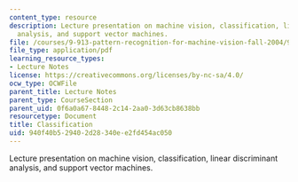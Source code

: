 ```yaml
---
content_type: resource
description: Lecture presentation on machine vision, classification, linear discriminant
  analysis, and support vector machines.
file: /courses/9-913-pattern-recognition-for-machine-vision-fall-2004/940f40b529402d28340ee2fd454ac050_class_5.pdf
file_type: application/pdf
learning_resource_types:
- Lecture Notes
license: https://creativecommons.org/licenses/by-nc-sa/4.0/
ocw_type: OCWFile
parent_title: Lecture Notes
parent_type: CourseSection
parent_uid: 0f6a0a67-8448-2c14-2aa0-3d63cb8638bb
resourcetype: Document
title: Classification
uid: 940f40b5-2940-2d28-340e-e2fd454ac050
---
```

Lecture presentation on machine vision, classification, linear discriminant analysis, and support vector machines.